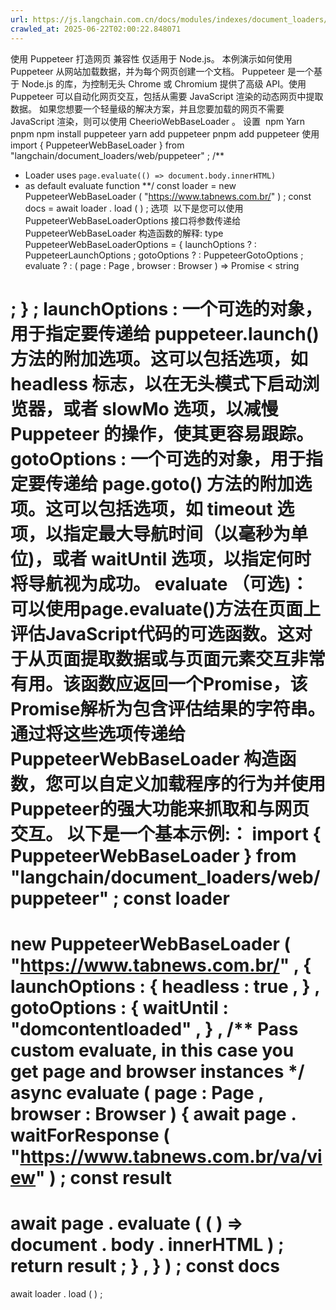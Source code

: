 ```yaml
---
url: https://js.langchain.com.cn/docs/modules/indexes/document_loaders/examples/web_loaders/web_puppeteer
crawled_at: 2025-06-22T02:00:22.848071
---
```


使用 Puppeteer 打造网页
兼容性
仅适用于 Node.js。
本例演示如何使用 Puppeteer 从网站加载数据，并为每个网页创建一个文档。
Puppeteer 是一个基于 Node.js 的库，为控制无头 Chrome 或 Chromium 提供了高级 API。使用 Puppeteer 可以自动化网页交互，包括从需要 JavaScript 渲染的动态网页中提取数据。
如果您想要一个轻量级的解决方案，并且您要加载的网页不需要 JavaScript 渲染，则可以使用
CheerioWebBaseLoader
。
设置
​
npm
Yarn
pnpm
npm
install
puppeteer
yarn
add
puppeteer
pnpm
add
puppeteer
使用
​
import
{
PuppeteerWebBaseLoader
}
from
"langchain/document_loaders/web/puppeteer"
;
/**
* Loader uses `page.evaluate(() => document.body.innerHTML)`
* as default evaluate function
**/
const
loader
=
new
PuppeteerWebBaseLoader
(
"https://www.tabnews.com.br/"
)
;
const
docs
=
await
loader
.
load
(
)
;
选项
​
以下是您可以使用 PuppeteerWebBaseLoaderOptions 接口将参数传递给 PuppeteerWebBaseLoader 构造函数的解释:
type
PuppeteerWebBaseLoaderOptions
=
{
launchOptions
?
:
PuppeteerLaunchOptions
;
gotoOptions
?
:
PuppeteerGotoOptions
;
evaluate
?
:
(
page
:
Page
,
browser
:
Browser
)
=>
Promise
<
string
>
;
}
;
launchOptions
: 一个可选的对象，用于指定要传递给 puppeteer.launch() 方法的附加选项。这可以包括选项，如 headless 标志，以在无头模式下启动浏览器，或者 slowMo 选项，以减慢 Puppeteer 的操作，使其更容易跟踪。
gotoOptions
: 一个可选的对象，用于指定要传递给 page.goto() 方法的附加选项。这可以包括选项，如 timeout 选项，以指定最大导航时间（以毫秒为单位)，或者 waitUntil 选项，以指定何时将导航视为成功。
evaluate
（可选)：可以使用page.evaluate()方法在页面上评估JavaScript代码的可选函数。这对于从页面提取数据或与页面元素交互非常有用。该函数应返回一个Promise，该Promise解析为包含评估结果的字符串。
通过将这些选项传递给
PuppeteerWebBaseLoader
构造函数，您可以自定义加载程序的行为并使用Puppeteer的强大功能来抓取和与网页交互。
以下是一个基本示例:：
import
{
PuppeteerWebBaseLoader
}
from
"langchain/document_loaders/web/puppeteer"
;
const
loader
=
new
PuppeteerWebBaseLoader
(
"https://www.tabnews.com.br/"
,
{
launchOptions
:
{
headless
:
true
,
}
,
gotoOptions
:
{
waitUntil
:
"domcontentloaded"
,
}
,
/** Pass custom evaluate, in this case you get page and browser instances */
async
evaluate
(
page
:
Page
,
browser
:
Browser
)
{
await
page
.
waitForResponse
(
"https://www.tabnews.com.br/va/view"
)
;
const
result
=
await
page
.
evaluate
(
(
)
=>
document
.
body
.
innerHTML
)
;
return
result
;
}
,
}
)
;
const
docs
=
await
loader
.
load
(
)
;
